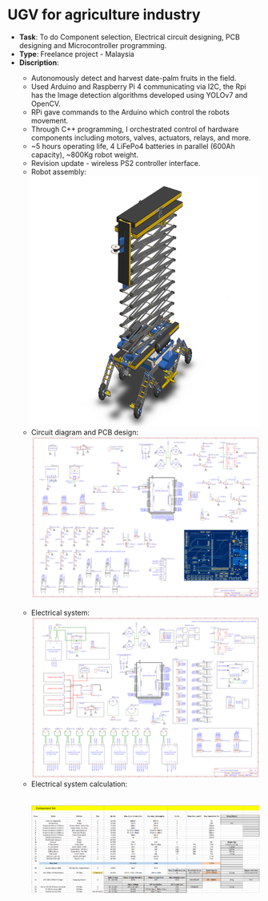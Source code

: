 # UGV for agriculture industry

- <strong>Task</strong>: To do Component selection, Electrical circuit designing, PCB designing and Microcontroller programming.
- <strong>Type</strong>: Freelance project - Malaysia
- <strong>Discription</strong>:
<ul><ul>
<li>Autonomously detect and harvest date-palm fruits in the field.</li>
<li>Used Arduino and Raspberry Pi 4 communicating via I2C, the Rpi has the Image detection algorithms developed using YOLOv7 and OpenCV.</li>
<li>RPi gave commands to the Arduino which control the robots movement.</li>
<li>Through C++ programming, I orchestrated control of hardware components including motors, valves, actuators, relays, and more.</li>
<li>~5 hours operating life, 4 LiFePo4 batteries in parallel (600Ah capacity), ~800Kg robot weight.</li>
<li>Revision update - wireless PS2 controller interface.</li>
<li>Robot assembly:</li>
  <img src = "https://github.com/kirtansoni1/Project_Portfolio/blob/c6acfed935e01cea7fba4fdb6686d773dbe550a1/Umanned%20Guided%20Vechicle%20for%20agriculture/UGV%20Robot%20Assembly.JPG" width ="750" height = "500"></br>
<li>Circuit diagram and PCB design:</li>
  <img src = "https://github.com/kirtansoni1/Project_Portfolio/blob/f29d8a88e7081a2b3f8d22a7e9ec6fdfd2f1f521/Umanned%20Guided%20Vechicle%20for%20agriculture/Schematic_UGV%20PCB.png"></br></br>
<li>Electrical system:</li>
<img src = "https://github.com/kirtansoni1/Project_Portfolio/blob/9b9c375742c9898dd25e6a1b60d4fafd9b65d6b4/Umanned%20Guided%20Vechicle%20for%20agriculture/Electrical%20_design_UGV.png">
<li>Electrical system calculation:</li></br></br>
<img src = "https://github.com/kirtansoni1/Project_Portfolio/blob/b533e9f0ae037ea453400f4677fa4d631b7dd1d0/Umanned%20Guided%20Vechicle%20for%20agriculture/System%20Calculation.png">
